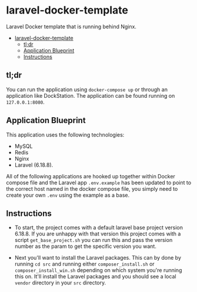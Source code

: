 # laravel-docker-template

Laravel Docker template that is running behind Nginx.

- [laravel-docker-template](#laravel-docker-template)
  - [tl;dr](#tldr)
  - [Application Blueprint](#application-blueprint)
  - [Instructions](#instructions)

## tl;dr

You can run the application using `docker-compose up` or through an application like DockStation. The application can be found running on `127.0.0.1:8080`.

## Application Blueprint

This application uses the following technologies:

- MySQL
- Redis
- Nginx
- Laravel (6.18.8).

All of the following applications are hooked up together within Docker compose file and the Laravel app `.env.example` has been updated to point to the correct host named in the docker compose file, you simply need to create your own `.env` using the example as a base.

## Instructions

- To start, the project comes with a default laravel base project version 6.18.8. If you are unhappy with that version this project comes with a script `get_base_project.sh` you can run this and pass the version number as the param to get the specific version you want.

- Next you'll want to install the Laravel packages. This can by done by running `cd src` and running either `composer_install.sh` or `composer_install_win.sh` depending on which system you're running this on. It'll install the Laravel packages and you should see a local `vendor` directory in your `src` directory.
